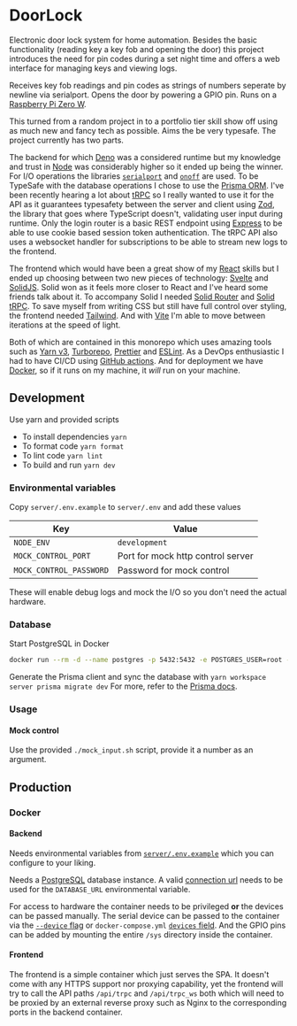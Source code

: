 # DoorLock

Electronic door lock system for home automation. Besides the basic functionality (reading key a key fob and opening the door) this project introduces the need for pin codes during a set night time and offers a web interface for managing keys and viewing logs.

Receives key fob readings and pin codes as strings of numbers seperate by newline via serialport. Opens the door by powering a GPIO pin. Runs on a [Raspberry Pi Zero W](https://www.raspberrypi.com/products/raspberry-pi-zero-w/).

This turned from a random project in to a portfolio tier skill show off using as much new and fancy tech as possible. Aims the be very typesafe. The project currently has two parts.

The backend for which [Deno](https://deno.land/) was a considered runtime but my knowledge and trust in [Node](https://nodejs.org/) was considerably higher so it ended up being the winner. For I/O operations the libraries [`serialport`](https://serialport.io/) and [`onoff`](https://npmjs.com/package/onoff) are used. To be TypeSafe with the database operations I chose to use the [Prisma ORM](https://www.prisma.io/). I've been recently hearing a lot about [tRPC](https://trpc.io/) so I really wanted to use it for the API as it guarantees typesafety between the server and client using [Zod](https://zod.dev/), the library that goes where TypeScript doesn't, validating user input during runtime. Only the login router is a basic REST endpoint using [Express](https://expressjs.com/) to be able to use cookie based session token authentication. The tRPC API also uses a websocket handler for subscriptions to be able to stream new logs to the frontend.

The frontend which would have been a great show of my [React](https://reactjs.org/) skills but I ended up choosing between two new pieces of technology: [Svelte](https://svelte.dev/) and [SolidJS](https://www.solidjs.com/). Solid won as it feels more closer to React and I've heard some friends talk about it. To accompany Solid I needed [Solid Router](https://www.npmjs.com/package/@solidjs/router) and [Solid tRPC](https://www.npmjs.com/package/solid-trpc). To save myself from writing CSS but still have full control over styling, the frontend needed [Tailwind](https://tailwindcss.com/). And with [Vite](https://vitejs.dev/) I'm able to move between iterations at the speed of light.

Both of which are contained in this monorepo which uses amazing tools such as [Yarn v3](https://yarnpkg.com/), [Turborepo](https://turbo.build/repo), [Prettier](https://prettier.io/) and [ESLint](https://eslint.org/). As a DevOps enthusiastic I had to have CI/CD using [GitHub actions](https://docs.github.com/en/actions). And for deployment we have [Docker](https://www.docker.com/), so if it runs on my machine, it _will_ run on your machine.

## Development

Use yarn and provided scripts

-   To install dependencies `yarn`
-   To format code `yarn format`
-   To lint code `yarn lint`
-   To build and run `yarn dev`

### Environmental variables

Copy `server/.env.example` to `server/.env` and add these values

| Key                     | Value                             |
| ----------------------- | --------------------------------- |
| `NODE_ENV`              | `development`                     |
| `MOCK_CONTROL_PORT`     | Port for mock http control server |
| `MOCK_CONTROL_PASSWORD` | Password for mock control         |

These will enable debug logs and mock the I/O so you don't need the actual hardware.

### Database

Start PostgreSQL in Docker

```bash
docker run --rm -d --name postgres -p 5432:5432 -e POSTGRES_USER=root -e POSTGRES_PASSWORD=password -e POSTGRES_DB=some_db postgres
```

Generate the Prisma client and sync the database with `yarn workspace server prisma migrate dev`
For more, refer to the [Prisma docs](https://www.prisma.io/docs).

### Usage

#### Mock control

Use the provided `./mock_input.sh` script, provide it a number as an argument.

## Production

### Docker

#### Backend

Needs environmental variables from [`server/.env.example`](./server/.env.example) which you can configure to your liking.

Needs a [PostgreSQL](https://www.postgresql.org/) database instance. A valid [connection url](https://www.prisma.io/docs/concepts/database-connectors/postgresql#connection-url) needs to be used for the `DATABASE_URL` environmental variable.

For access to hardware the container needs to be privileged **or** the devices can be passed manually. The serial device can be passed to the container via the [`--device` flag](https://docs.docker.com/engine/reference/run/#runtime-privilege-and-linux-capabilities) or `docker-compose.yml` [`devices` field](https://docs.docker.com/compose/compose-file/compose-file-v3/#devices). And the GPIO pins can be added by mounting the entire `/sys` directory inside the container.

#### Frontend

The frontend is a simple container which just serves the SPA. It doesn't come with any HTTPS support nor proxying capability, yet the frontend will try to call the API paths `/api/trpc` and `/api/trpc_ws` both which will need to be proxied by an external reverse proxy such as Nginx to the corresponding ports in the backend container.
